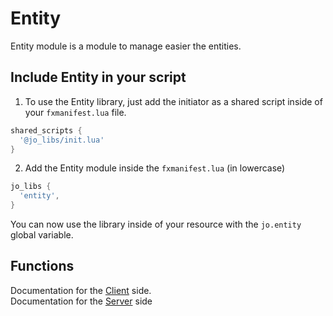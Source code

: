 # Entity

Entity module is a module to manage easier the entities.

## Include Entity in your script

1. To use the Entity library, just add the initiator as a shared script inside of your `fxmanifest.lua` file.
```lua
shared_scripts {
  '@jo_libs/init.lua'
}
```
2. Add the Entity module inside the `fxmanifest.lua` (in lowercase)
```lua
jo_libs {
  'entity',
}
```
You can now use the library inside of your resource with the `jo.entity` global variable.

## Functions

Documentation for  the [Client](./client.md) side.  
Documentation for the [Server](./server.md) side  